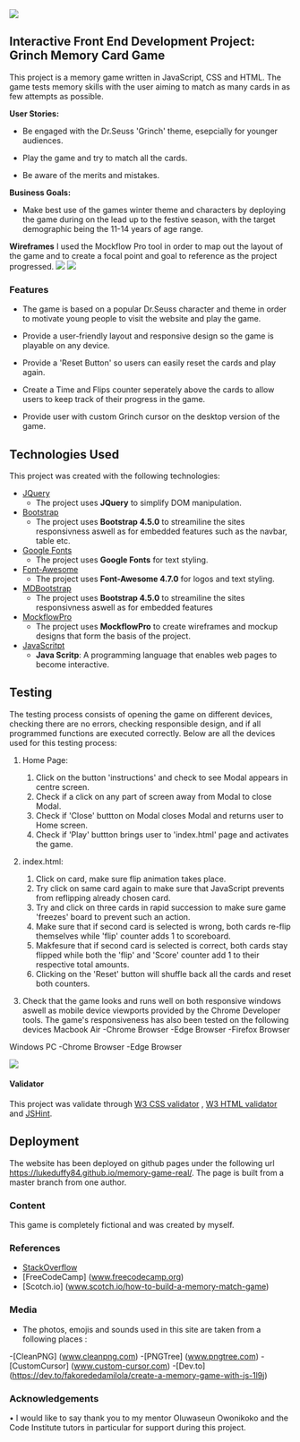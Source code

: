 <img src="https://i.imgur.com/AscrELt.png">

 ## Interactive Front End Development Project:  Grinch Memory Card Game
 This project is a memory game written in JavaScript, CSS and HTML. The game tests memory skills with the user aiming to match as many cards in as few attempts as possible.
 


 **User Stories:** 

 - Be engaged with the Dr.Seuss 'Grinch' theme, esepcially for younger audiences.
 
 - Play the game and try to match all the cards.

 - Be aware of the merits and mistakes.

 


 **Business Goals:** 

 - Make best use of the games winter theme and characters by deploying the game during on the lead up to the festive season, with the target demographic being the 11-14 years of age range. 

 
 **Wireframes**
 I used the Mockflow Pro tool in order to map out the layout of the game and to create a focal point and goal to reference as the project progressed. 
 <img src="https://i.imgur.com/iCr5riE.png">
 <img src="https://i.imgur.com/VXtA1KR.png">

 


 ### Features 

 - The game is based on a popular Dr.Seuss character and theme in order to motivate young people to visit the website and play the game.

 - Provide a user-friendly layout and responsive design so the game is playable on any device.

 - Provide a 'Reset Button' so users can easily reset the cards and play again. 

 - Create a Time and Flips counter seperately above the cards to allow users to keep track of their progress in the game. 

 - Provide user with custom Grinch cursor on the desktop version of the game.

 


 ## Technologies Used

 This project was created with the following technologies:

 - [JQuery](https://jquery.com)
    - The project uses **JQuery** to simplify DOM manipulation.
- [Bootstrap](https://mdbootstrap.com)
    - The project uses **Bootstrap 4.5.0** to streamiline the sites responsivness aswell as for embedded features 
    such as the navbar, table etc. 
- [Google Fonts](https://fonts.google.com)
    - The project uses **Google Fonts** for text styling. 
- [Font-Awesome](https://fontawesome.com)
    - The project uses **Font-Awesome 4.7.0** for logos and text styling. 
- [MDBootstrap](https://getbootstrap.com)
    - The project uses **Bootstrap 4.5.0** to streamiline the sites responsivness aswell as for embedded features 
- [MockflowPro](https://mockflow.com)
    - The project uses **MockflowPro** to create wireframes and mockup designs that form the basis of the project.
- [JavaScritpt]( https://javascript.com)
    - **Java Scritp**: A programming language that enables web pages to become interactive. 





 
 ## Testing

 The testing process consists of opening the game on different devices, checking there are no errors, checking responsible design,  and if all programmed functions are executed correctly.
 Below are all the devices used for this testing process:

 1. Home Page:
    1. Click on the button 'instructions' and check to see Modal appears in centre screen.
    2. Check if a click on any part of screen away from Modal to close Modal.
    3. Check if 'Close' buttton on Modal closes Modal and returns user to Home screen.
    4. Check if 'Play' buttton brings user to 'index.html' page and activates the game. 
    
2. index.html:
    1. Click on card, make sure flip animation takes place. 
    2. Try click on same card again to make sure that JavaScript prevents from reflipping already chosen card. 
    3. Try and click on three cards in rapid succession to make sure game 'freezes' board to prevent such an action.
    4. Make sure that if second card is selected is wrong, both cards re-flip themselves while 'flip' counter adds 1 to scoreboard. 
    5. Makfesure that if second card is selected is correct, both cards stay flipped while both the 'flip' and 'Score' counter add 1 to their respective total amounts.
    6. Clicking on the 'Reset' button will shuffle back all the cards and reset both counters.

3. Check that the game looks and runs well on both responsive windows aswell as mobile device viewports provided by the Chrome Developer tools. 
  The game's responsiveness has also been tested on the following devices
  Macbook Air
  -Chrome Browser
  -Edge Browser
  -Firefox Browser

  Windows PC
  -Chrome Browser
  -Edge Browser

  <img src="https://i.imgur.com/XZZHc4P.png">

 #### Validator 

 This project was validate through [ W3 CSS validator](https://validator.w3.org/) ,  [W3 HTML validator](https://validator.w3.org/) and [JSHint](https://jshint.com/).



 ## Deployment

The website has been deployed on github pages under the following url https://lukeduffy84.github.io/memory-game-real/. The page is built from 
a master branch from one author. 



 ### Content
  This game is completely fictional and was created by myself.


 ### References

 - [StackOverflow](https://es.stackoverflow.com/)
 - [FreeCodeCamp] (www.freecodecamp.org)
 - [Scotch.io]   (www.scotch.io/how-to-build-a-memory-match-game)




 ### Media
 - The photos, emojis and sounds used in this site are taken  from a following places :

 -[CleanPNG] (www.cleanpng.com)
 -[PNGTree] (www.pngtree.com)
 -[CustomCursor] (www.custom-cursor.com)
 -[Dev.to] (https://dev.to/fakorededamilola/create-a-memory-game-with-js-1l9j)





 ### Acknowledgements 

 • I would like to say thank you to my mentor Oluwaseun Owonikoko and the Code Institute tutors in particular for support during this project.